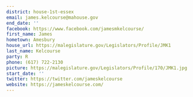 ```yaml
---
district: house-1st-essex
email: james.kelcourse@mahouse.gov
end_date: ''
facebook: https://www.facebook.com/jamesmkelcourse/
first_name: James
hometown: Amesbury
house_url: https://malegislature.gov/Legislators/Profile/JMK1
last_name: Kelcourse
party: R
phone: (617) 722-2130
picture: https://malegislature.gov/Legislators/Profile/170/JMK1.jpg
start_date: ''
twitter: https://twitter.com/jameskelcourse
website: https://jameskelcourse.com/
---
```

